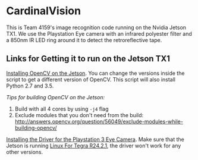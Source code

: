 # CardinalVision
This is Team 4159's image recognition code running on the Nvidia Jetson TX1. We use the Playstation Eye camera with an infrared polyester filter and a 850nm IR LED ring around it to detect the retroreflective tape.

## Links for Getting it to run on the Jetson TX1

[Installing OpenCV on the Jetson](https://github.com/jetsonhacks/buildOpenCVTX1/). You can change the versions inside the script to get a different version of OpenCV. This script will also install Python 2.7 and 3.5.

_Tips for building OpenCV on the Jetson:_

1) Build with all 4 cores by using `-j4` flag
2) Exclude modules that you don't need from the build: http://answers.opencv.org/question/56049/exclude-modules-while-building-opencv/

[Installing the Driver for the Playstation 3 Eye Camera](https://github.com/jetsonhacks/installPlayStationEyeTX1). Make sure that the Jetson is running [Linux For Tegra R24.2.1](https://developer.nvidia.com/embedded/linux-tegra-r2421), the driver won't work for any other versions.

